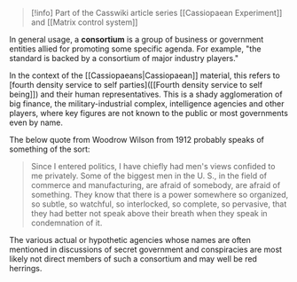 
> [!info] Part of the Casswiki article series [[Cassiopaean Experiment]] and [[Matrix control system]]

In general usage, a **consortium** is a group of business or government entities allied for promoting some specific agenda. For example, "the standard is backed by a consortium of major industry players."

In the context of the [[Cassiopaeans|Cassiopaean]] material, this refers to [fourth density service to self parties]([[Fourth density service to self being]]) and their human representatives. This is a shady agglomeration of big finance, the military-industrial complex, intelligence agencies and other players, where key figures are not known to the public or most governments even by name.

The below quote from Woodrow Wilson from 1912 probably speaks of something of the sort:

> Since I entered politics, I have chiefly had men's views confided to me privately. Some of the biggest men in the U. S., in the field of commerce and manufacturing, are afraid of somebody, are afraid of something. They know that there is a power somewhere so organized, so subtle, so watchful, so interlocked, so complete, so pervasive, that they had better not speak above their breath when they speak in condemnation of it.

The various actual or hypothetic agencies whose names are often mentioned in discussions of secret government and conspiracies are most likely not direct members of such a consortium and may well be red herrings.